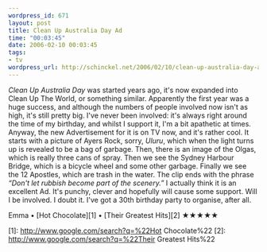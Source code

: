 ```yaml
--- 
wordpress_id: 671
layout: post
title: Clean Up Australia Day Ad
time: "00:03:45"
date: 2006-02-10 00:03:45
tags: 
- tv
wordpress_url: http://schinckel.net/2006/02/10/clean-up-australia-day-ad/
---
```

_Clean Up Australia Day_ was started years ago, it's now expanded into Clean Up The World, or something similar. Apparently the first year was a huge success, and although the numbers of people involved now isn't as high, it's still pretty big. I've never been involved: it's always right around the time of my birthday, and whilst I support it, I'm a bit apathetic at times. Anyway, the new Advertisement for it is on TV now, and it's rather cool. It starts with a picture of Ayers Rock, sorry, _Uluru_, which when the light turns up is revealed to be a bag of garbage. Then, there is an image of the Olgas, which is really three cans of spray. Then we see the Sydney Harbour Bridge, which is a bicycle wheel and some other garbage. Finally we see the 12 Apostles, which are trash in the water. The clip ends with the phrase _“Don't let rubbish become part of the scenery.”_ I actually think it is an excellent Ad. It's punchy, clever and hopefully will cause some support. Will I be involved. I doubt it. I've got a 30th birthday party to organise, after all. 

Emma • [Hot Chocolate][1] • [Their Greatest Hits][2] ★★★★★

   [1]: http://www.google.com/search?q=%22Hot Chocolate%22
   [2]: http://www.google.com/search?q=%22Their Greatest Hits%22

